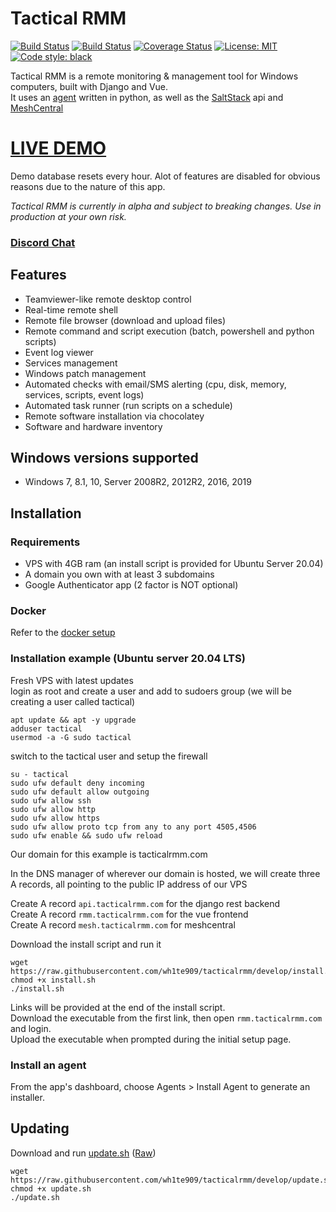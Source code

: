 # Tactical RMM

[![Build Status](https://travis-ci.com/wh1te909/tacticalrmm.svg?branch=develop)](https://travis-ci.com/wh1te909/tacticalrmm)
[![Build Status](https://dev.azure.com/dcparsi/Tactical%20RMM/_apis/build/status/wh1te909.tacticalrmm?branchName=develop)](https://dev.azure.com/dcparsi/Tactical%20RMM/_build/latest?definitionId=4&branchName=develop)
[![Coverage Status](https://coveralls.io/repos/github/wh1te909/tacticalrmm/badge.svg?branch=develop)](https://coveralls.io/github/wh1te909/tacticalrmm?branch=develop)
[![License: MIT](https://img.shields.io/badge/License-MIT-blue.svg)](https://opensource.org/licenses/MIT)
[![Code style: black](https://img.shields.io/badge/code%20style-black-000000.svg)](https://github.com/python/black)

Tactical RMM is a remote monitoring & management tool for Windows computers, built with Django and Vue.\
It uses an [agent](https://github.com/wh1te909/winagent) written in python, as well as the [SaltStack](https://github.com/saltstack/salt) api and [MeshCentral](https://github.com/Ylianst/MeshCentral)

# [LIVE DEMO](https://rmm.xlawgaming.com/)
Demo database resets every hour. Alot of features are disabled for obvious reasons due to the nature of this app.

*Tactical RMM is currently in alpha and subject to breaking changes. Use in production at your own risk.*

### [Discord Chat](https://discord.gg/upGTkWp)

## Features

- Teamviewer-like remote desktop control
- Real-time remote shell
- Remote file browser (download and upload files)
- Remote command and script execution (batch, powershell and python scripts)
- Event log viewer
- Services management
- Windows patch management
- Automated checks with email/SMS alerting (cpu, disk, memory, services, scripts, event logs)
- Automated task runner (run scripts on a schedule)
- Remote software installation via chocolatey
- Software and hardware inventory

## Windows versions supported

- Windows 7, 8.1, 10, Server 2008R2, 2012R2, 2016, 2019

## Installation

### Requirements
- VPS with 4GB ram (an install script is provided for Ubuntu Server 20.04)
- A domain you own with at least 3 subdomains
- Google Authenticator app (2 factor is NOT optional)

### Docker
Refer to the [docker setup](docker/readme.md)


### Installation example (Ubuntu server 20.04 LTS)

Fresh VPS with latest updates\
login as root and create a user and add to sudoers group (we will be creating a user called tactical)
```
apt update && apt -y upgrade
adduser tactical
usermod -a -G sudo tactical
```

switch to the tactical user and setup the firewall
```
su - tactical
sudo ufw default deny incoming
sudo ufw default allow outgoing
sudo ufw allow ssh
sudo ufw allow http
sudo ufw allow https
sudo ufw allow proto tcp from any to any port 4505,4506
sudo ufw enable && sudo ufw reload
```

Our domain for this example is tacticalrmm.com

In the DNS manager of wherever our domain is hosted, we will create three A records, all pointing to the public IP address of our VPS

Create A record ```api.tacticalrmm.com``` for the django rest backend\
Create A record ```rmm.tacticalrmm.com``` for the vue frontend\
Create A record ```mesh.tacticalrmm.com``` for meshcentral

Download the install script and run it

```
wget https://raw.githubusercontent.com/wh1te909/tacticalrmm/develop/install.sh
chmod +x install.sh
./install.sh
```

 Links will be provided at the end of the install script.\
 Download the executable from the first link, then open ```rmm.tacticalrmm.com``` and login.\
 Upload the executable when prompted during the initial setup page.


### Install an agent
From the app's dashboard, choose Agents > Install Agent to generate an installer.

## Updating
Download and run [update.sh](./update.sh) ([Raw](https://raw.githubusercontent.com/wh1te909/tacticalrmm/develop/update.sh))
```
wget https://raw.githubusercontent.com/wh1te909/tacticalrmm/develop/update.sh
chmod +x update.sh
./update.sh
```
